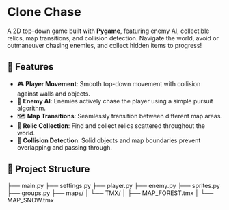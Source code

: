 # Clone Chase

A 2D top-down game built with **Pygame**, featuring enemy AI, collectible relics, map transitions, and collision detection. 
Navigate the world, avoid or outmaneuver chasing enemies, and collect hidden items to progress!

## 🚀 Features

- 🎮 **Player Movement**: Smooth top-down movement with collision against walls and objects.
- 👾 **Enemy AI**: Enemies actively chase the player using a simple pursuit algorithm.
- 🗺️ **Map Transitions**: Seamlessly transition between different map areas.
- 🧿 **Relic Collection**: Find and collect relics scattered throughout the world.
- 🚧 **Collision Detection**: Solid objects and map boundaries prevent overlapping and passing through.

## 📂 Project Structure
├── main.py
├── settings.py
├── player.py
├── enemy.py
├── sprites.py
├── groups.py
├── maps/
│   └── TMX/
│       ├── MAP_FOREST.tmx
│       └── MAP_SNOW.tmx
